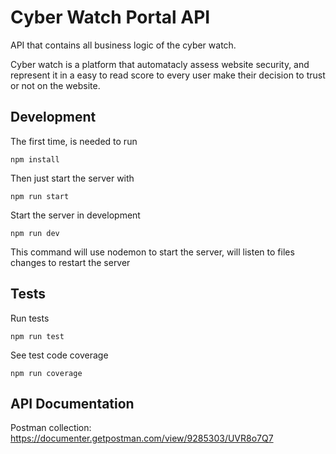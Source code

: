 # Cyber Watch Portal API

API that contains all business logic of the cyber watch.

Cyber watch is a platform that automatacly assess website security, and represent it in a easy to read score to every user make their decision to trust or not on the website.

## Development

The first time, is needed to run

```
npm install
```

Then just start the server with

```
npm run start
```

Start the server in development
```
npm run dev
```
This command will use nodemon to start the server, 
will listen to files changes to restart the server

## Tests

Run tests

```
npm run test
```

See test code coverage

```
npm run coverage
```

## API Documentation

Postman collection: https://documenter.getpostman.com/view/9285303/UVR8o7Q7